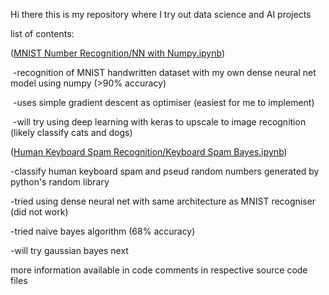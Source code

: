 Hi there this is my repository where I try out data science and AI projects 



list of contents:


  ([MNIST Number Recognition/NN with Numpy.ipynb](https://github.com/AryaVatsa/DS-Tryouts-personal/blob/main/MNIST%20Number%20Recognition/NN%20with%20Numpy.ipynb))
   
  &nbsp;-recognition of MNIST handwritten dataset with my own dense neural net model using numpy (>90% accuracy)

  &nbsp;-uses simple gradient descent as optimiser (easiest for me to implement)

  &nbsp;-will try using deep learning with keras to upscale to image recognition (likely classify cats and dogs)

  



    
  ([Human Keyboard Spam Recognition/Keyboard Spam Bayes.ipynb](https://github.com/AryaVatsa/DS-Tryouts-personal/blob/main/Human%20Keyboard%20Spam%20Recognition/Keyboard%20Spam%20Bayes.ipynb))
    
  -classify human keyboard spam and pseud random numbers generated by python's random library 
  
  -tried using dense neural net with same  architecture as MNIST recogniser (did not work)
  
  -tried naive bayes algorithm (68% accuracy)
  
  -will try gaussian bayes next 



  
more information available in code comments in respective source code files 
